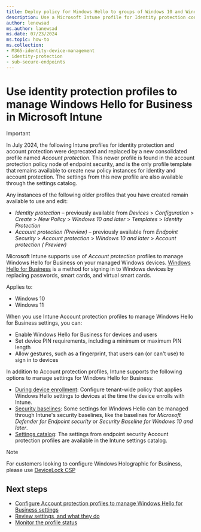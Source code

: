 ```yaml
---
title: Deploy policy for Windows Hello to groups of Windows 10 and Windows 11 devices in Microsoft Intune
description: Use a Microsoft Intune profile for Identity protection configure Windows Hello for Business on Windows devices.
author: lenewsad
ms.author: lanewsad
ms.date: 07/23/2024
ms.topic: how-to
ms.collection:
- M365-identity-device-management
- identity-protection
- sub-secure-endpoints
---
```


# Use identity protection profiles to manage Windows Hello for Business in Microsoft Intune

> [!IMPORTANT]
>
> In July 2024, the following Intune profiles for identity protection and account protection were deprecated and replaced by a new consolidated profile named *Account protection*. This newer profile is found in the account protection policy node of endpoint security, and is the only profile template that remains available to create new policy instances for identity and account protection. The settings from this new profile are also available through the settings catalog.
>
> Any instances of the following older profiles that you have created remain available to use and edit:
>
> - *Identity protection* – previously available from  *Devices* > *Configuration* > *Create* >  *New Policy* > *Windows 10 and later* > *Templates* > *Identity Protection*
> - *Account protection (Preview)* – previously available from *Endpoint Security* > *Account protection* > *Windows 10 and later* > *Account protection ( Preview)*

Microsoft Intune supports use of *Account protection* profiles to manage Windows Hello for Business on your managed Windows devices. [Windows Hello for Business](/windows/security/identity-protection/hello-for-business/hello-overview) is a method for signing in to Windows devices by replacing passwords, smart cards, and virtual smart cards.

Applies to:

- Windows 10
- Windows 11

When you use Intune Account protection profiles to manage Windows Hello for Business settings, you can:

- Enable Windows Hello for Business for devices and users
- Set device PIN requirements, including a minimum or maximum PIN length
- Allow gestures, such as a fingerprint, that users can (or can't use) to sign in to devices

In addition to Account protection profiles, Intune supports the following options to manage settings for Windows Hello for Business:

- [During device enrollment](../protect/windows-hello.md): Configure tenant-wide policy that applies Windows Hello settings to devices at the time the device enrolls with Intune.
- [Security baselines](../protect/security-baselines.md): Some settings for Windows Hello can be managed through Intune's security baselines, like the baselines for *Microsoft Defender for Endpoint security* or *Security Baseline for Windows 10 and later*.
- [Settings catalog](../configuration/settings-catalog.md): The settings from endpoint security Account protection profiles are available in the Intune settings catalog.

> [!NOTE]
> For customers looking to configure Windows Holographic for Business, please use [DeviceLock CSP](/windows/client-management/mdm/policy-csp-devicelock)

## Next steps

- [Configure Account protection profiles to manage Windows Hello for Business settings](../protect/endpoint-security-account-protection-policy.md)
- [Review settings, and what they do](identity-protection-windows-settings.md)
- [Monitor the profile status](../configuration/device-profile-monitor.md)
